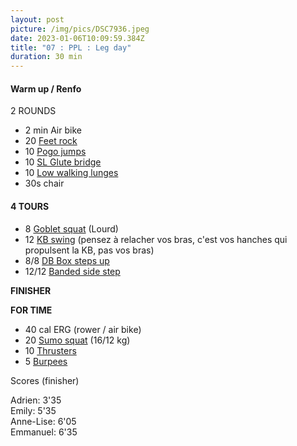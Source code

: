 ```yaml
---
layout: post
picture: /img/pics/DSC7936.jpeg
date: 2023-01-06T10:09:59.384Z
title: "07 : PPL : Leg day"
duration: 30 min
---
```

#### Warm up / Renfo

2 ROUNDS

* 2 min Air bike
* 20 [Feet rock](https://www.youtube.com/watch?v=4Vm-Yek6jqU)
* 10 [Pogo jumps](https://www.youtube.com/watch?v=dMnECxl6dsY)
* 10 [SL Glute bridge](https://www.youtube.com/watch?v=tiZWu8faIkM)
* 10 [Low walking lunges](https://www.youtube.com/watch?v=c_JmWYFNMFA)
* 30s chair

#### 4 TOURS

* 8 [Goblet squat](https://www.youtube.com/watch?v=f-Vf2yRRqOg) (Lourd)
* 12 [KB swing](https://www.youtube.com/watch?v=KkYOW3jDhoM) (pensez à relacher vos bras, c'est vos hanches qui propulsent la KB, pas vos bras)
* 8/8 [DB Box steps up ](https://www.youtube.com/watch?v=37tVohr7LcE)
* 12/12 [Banded side step](https://www.youtube.com/shorts/UUNyxR0okO4)

**FINISHER**

**FOR TIME** 

* 40 cal ERG (rower / air bike)
* 20 [Sumo squat](https://www.youtube.com/watch?v=WepILpVDm4Y) (16/12 kg)
* 10 [Thrusters](https://www.youtube.com/watch?v=ktDIi7qBHHM)
* 5 [Burpees](https://www.youtube.com/watch?v=c1M1wjeZOYY)

Scores (finisher)

Adrien: 3'35\
Emily: 5'35\
Anne-Lise: 6'05\
Emmanuel: 6'35
